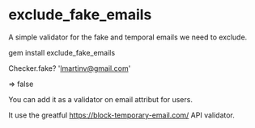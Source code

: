 # exclude_fake_emails

A simple validator for the fake and temporal emails we need to exclude.

gem install exclude_fake_emails

Checker.fake? 'lmartinv@gmail.com'

=> false

You can add it as a validator on email attribut for users.

It use the greatful https://block-temporary-email.com/ API validator.
